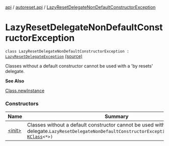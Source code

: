 [api](../../index.md) / [autoreset.api](../index.md) / [LazyResetDelegateNonDefaultConstructorException](./index.md)

# LazyResetDelegateNonDefaultConstructorException

`class LazyResetDelegateNonDefaultConstructorException : `[`LazyResetDelegateException`](../-lazy-reset-delegate-exception/index.md) [(source)](https://github.com/RBusarow/AutoReset/tree/master/api/src/main/kotlin/autoreset/api/LazyResets.kt#L97)

Classes without a default constructor cannot be used with a 'by resets' delegate.

**See Also**

[Class.newInstance](https://docs.oracle.com/javase/6/docs/api/java/lang/Class.html#newInstance())

### Constructors

| Name | Summary |
|---|---|
| [&lt;init&gt;](-init-.md) | Classes without a default constructor cannot be used with a 'by resets' delegate.`LazyResetDelegateNonDefaultConstructorException(problemClass: `[`KClass`](https://kotlinlang.org/api/latest/jvm/stdlib/kotlin.reflect/-k-class/index.html)`<*>)` |
